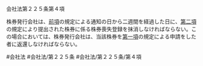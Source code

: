 会社法第２２５条第４項

株券発行会社は、[前項](会社法＿＿＿＿第２２５条第３項)の規定による通知の日から二週間を経過した日に、[第二項](会社法＿＿＿＿第２２５条第２項)の規定により提出された株券に係る株券喪失登録を抹消しなければならない。この場合においては、株券発行会社は、当該株券を[第一項](会社法＿＿＿＿第２２５条第１項)の規定による申請をした者に返還しなければならない。

#会社法
#会社法/第２２５条
#会社法/第２２５条/第４項

